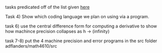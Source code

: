 tasks predicated off of the list given [here](https://jvkoebbe.github.io/math4610/tasksheets/html/tasksheet_01.html)

Task 4) Show which coding language we plan on using via a program.

task 6) use the central difference form for computing a derivative to show how machince precision collapses as h -> (infinity) 

task 7-8) put the 4 machine precision and error programs in the src folder adflanders/math4610/src
